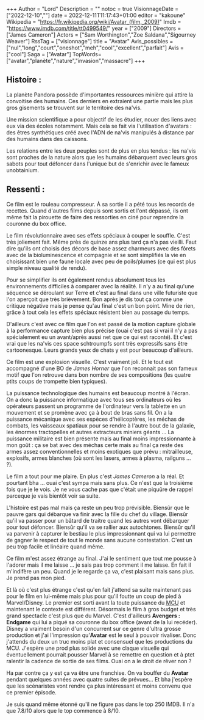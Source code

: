 +++
Author = "Lord"
Description = ""
notoc = true
VisionnageDate = ["2022-12-10",""]
date = 2022-12-11T11:17:43+01:00
editor = "kakoune"
Wikipedia = "https://fr.wikipedia.org/wiki/Avatar_(film,_2009)"
Imdb = "https://www.imdb.com/title/tt0499549/"
year = ["2009"]
Directors = ["James Cameron"]
Actors = ["Sam Worthington","Zoe Saldana","Sigourney Weaver"]
RssTag = ["visionnage"]
title = "Avatar"
Avis_possibles = ["nul","long","court","oneshot","meh","cool","excellent","parfait"]
Avis = ["cool"]
Saga = ["Avatar"]
TopWords=["avatar","planète","nature","invasion","massacre"]
+++
## Histoire :
La planète Pandora possède d'importantes ressources minière qui attire la convoitise des humains.
Ces derniers en extraient une partie mais les plus gros gisements se trouvent sur le territoire des na'vis.

Une mission scientifique a pour objectif de les étudier, nouer des liens avec eux via des écoles notamment.
Mais cela se fait via l'utilisation d'avatars : des êtres synthétiques créé avec l'ADN de na'vis manipulés à distance par des humains dans des caissons.

Les relations entre les deux peuples sont de plus en plus tendus : les na'vis sont proches de la nature alors que les humains débarquent avec leurs gros sabots pour tout défoncer dans l'unique but de s'enrichir avec le fameux unobtainium.

## Ressenti :
Ce film est le rouleau compresseur.
À sa sortie il a pété tous les records de recettes.
Quand d'autres films depuis sont sortis et l'ont dépassé, ils ont même fait la pirouette de faire des ressorties en ciné pour reprendre la couronne du box office.

Le film révolutionnaire avec ses effets spéciaux à couper le souffle.
C'est très joliement fait.
Même près de quinze ans plus tard ça n'a pas vieilli.
Faut dire qu'ils ont choisis des décors de base assez charmeurs avec des fôrets avec de la bioluminescence et compagnie et se sont simplifiés la vie en choisissant bien une faune locale avec peu de poils/plumes (ce qui est plus simple niveau qualité de rendu).

Pour se simplifier ils ont également rendus absolument tous les environnements difficiles à comparer avec la réalité.
Il n'y a au final qu'une séquence se déroulant sur Terre et c'est au final dans une ville futuriste que l'on aperçoit que très brièvement.
Bon après je dis tout ça comme une critique négative mais je pense qu'au final c'est un bon point.
Mine de rien, grâce à tout cela les effets spéciaux résistent bien au passage du temps.

D'ailleurs c'est avec ce film que l'on est passé de la motion capture globale à la performance capture bien plus précise (ouai c'est pas si vrai il n'y a pas spécialement eu un avant/après aussi net que ce qui est raconté).
Et c'est vrai que les na'vis ces space schtroumpfs sont très expressifs sans être cartoonesque.
Leurs grands yeux de chats y est pour beaucoup d'ailleurs.

Ce film est une explosion visuelle.
C'est vraiment joli.
Et le tout est accompagné d'une BO de *James Horner* que l'on reconnait pas son fameux motif que l'on retrouve dans bon nombre de ses compositions (les quatre ptits coups de trompette bien typiques).

La puissance technologique des humains est beaucoup montré à l'écran.
On a donc la puissance informatique avec tous ses ordinateurs où les opérateurs passent un programme de l'ordinateur vers la tablette en un mouvement et se promène avec ça à bout de bras sans fil.
On a la puissance mécanique avec ses espèces d'hélicoptères, les méchas de combats, les vaisseaux spatiaux pour se rendre à l'autre bout de la galaxie, les énormes tractopelles et autres extracteurs miniers géants …
La puissance militaire est bien présente mais au final moins impressionnante à mon goût : ça se bat avec des méchas certe mais au final ça reste des armes assez conventionnelles et moins exotiques que prévu : mitrailleuse, explosifs, armes blanches (où sont les lasers, armes à plasma, railguns … ?).

Le film a tout pour me plaire.
En plus c'est *James Cameron* a la réal.
Et pourtant bha … ouai c'est sympa mais sans plus.
Ce n'est que la troisième fois que je le vois.
Je ne vous cache pas que c'était une piquûre de rappel parceque je vais bientôt voir sa suite.

L'histoire est pas mal mais ça reste un peu trop prévisible.
Biensûr que le pauvre gars qui débarque va finir avec la fille du chef du village.
Biensûr qu'il va passer pour un bâtard de traitre quand les autres vont débarquer pour tout défoncer.
Biensûr qu'il va se rallier aux autochtones.
Biensûr qu'il va parvenir à capturer le bestiau le plus impressionnant qui va lui permettre de gagner le respect de tout le monde sans aucune contestation.
C'est un peu trop facile et linéaire quand même.

Ce film m'est assez étrange au final.
J'ai le sentiment que tout me pousse à l'adorer mais il me laisse … je sais pas trop comment il me laisse.
En fait il m'indifère un peu.
Quand je le regarde ça va, c'est plaisant mais sans plus.
Je prend pas mon pied.

Et là où c'est plus étrange c'est qu'en fait j'attend sa suite maintenant pas pour le film en lui-même mais plus pour qu'il foutte un coup de pied à Marvel/Disney.
Le premier est sorti avant la toute puissance du <abbr title="Marvel Cinematic Universe">MCU</abbr> et maintenant le contexte est différent.
Désormais le film à gros budget et très grand spectacle c'est plus que du Marvel.
C'est d'ailleurs **Avengers : Endgame** qui lui a piqué sa couronne du box office (avant de la lui recéder).
Disney a vraiment besoin d'un concurrent sur ce genre d'ultra grosse production et j'ai l'impression qu'**Avatar** est le seul à pouvoir rivaliser.
Donc j'attends du deux un truc moins plat et consensuel que les productions du MCU.
J'espère une prod plus solide avec une claque visuelle qui éventuellement pourrait pousser Marvel à se remettre en question et à ptet ralentir la cadence de sortie de ses films.
Ouai on a le droit de rêver non ?

Ha par contre ça y est ça va être une franchise.
On va bouffer du **Avatar** pendant quelques années avec quatre suites de prévues…
Et bha j'espère que les scénaristes vont rendre ça plus intéressant et moins convenu que ce premier épisode.

Je suis quand même étonné qu'il ne figure pas dans le top 250 IMDB.
Il n'a que 7.8/10 alors que le top commence à 8/10.


